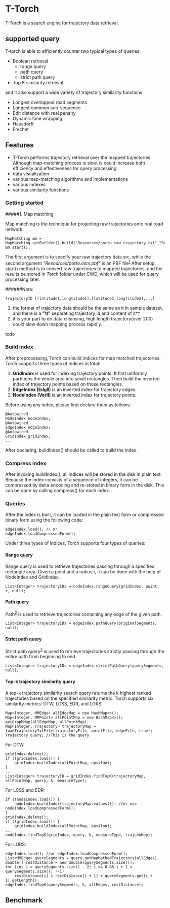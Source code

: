 # T-Torch
T-Torch is a search engine for
trajectory data retrieval. 

## supported query 
T-torch is able to efficiently
counter two typical types of queries:
* Boolean retrieval
  * range query
  * path query
  * strict path query
* Top K similarity retrieval

and it also support a wide variety of trajectory similarity functions:
  * Longest overlapped road segments
  * Longest common sub-sequence
  * Edit distance with real penalty
  * Dynamic time wrapping
  * Hausdorff
  * Frechet


## Features
* T-Torch performs trajectory retrieval over the mapped trajectories. 
Although map-matching process is slow, is could increase both efficiency 
and effectiveness for query processing.
* data visualization
* various map-matching algorithms and implementations
* various indexes
* various similarity functions

### Getting started

#####1. Map matching

Map matching is the technique for projecting raw trajectories onto real road network.

```
MapMatching mm = MapMatching.getBuilder().build("Resources/porto_raw_trajectory.txt","Resources/porto.osm.pbf");
mm.start();
```

The first argument is to specify your raw trajectory data src, while the second argument *"Resources/porto.osm.pbf"* is an PBF file<sup>[1]</sup>
After setup, start() method is to convert raw trajectories to mapped trajectories. and the results 
be stored in *Torch* folder under CWD, which will be used for query processing later.

######Note:
```
trajectoryID [[latitude1,longtitude1],[latitude2,longtitude2],...]
```
 1. the format of trajectory data should be the same as it in sample dataset, and there is a **"\t"** separating trajectory id and content of it**
 2. it is your part to do data cleansing, high length trajectory(over 200) could slow down mapping process rapidly. 
 


todo


### Build index
After preprocessing, Torch can build indices for map matched trajectories.
Torch supports three types of indices in total:  
1. **GridIndex** is used for indexing trajectory points. It first uniformly partitions the whole area into small rectangles. Then build the inverted index of trajectory points based on those rectangles.  
2. **EdgeIndex (EdgII)** is an inverted index for trajectory edges.  
3. **NodeIndex (VerII)** is an inverted index for trajectory points.  

Before using any index, please first declare them as follows:
```
@Autowired
NodeIndex nodeIndex;
@Autowired
EdgeIndex edgeIndex;
@Autowired
GridIndex gridIndex;
...
```
After declaring, buildIndex() should be called to build the index.
### Compress index
After invoking buildIndex(), all indices will be stored in the disk in plain text. Because the index consists of a sequence of integers, it can be compressed by delta encoding and re-stored in binary form in the disk.
This can be done by calling compress() for each index.
### Queries
After the index is built, it can be loaded in the plain text form or compressed binary form using the following code:
```
edgeIndex.load(); // or
edgeIndex.loadCompressedForm();
```
Under three types of indices, Torch supports four types of queries:
#### Range query
Range query is used to retrieve trajectories passing through a specified rectangle area.
Given a point and a radius r, it can be done with the help of NodeIndex and GridIndex.
```
List<Integer> trajectoryIDs = nodeIndex.rangeQuery(gridIndex, point, r, null);
```
#### Path query
Path<sup>[2]</sup> is used to retrieve trajectories containing any edge of the given path.
```
List<Integer> trajectoryIDs = edgeIndex.pathQuery(originalSegments, null);
```
#### Strict path query
Strict path query<sup>[2]</sup> is used to retrieve trajectories strictly passing through the entire path from beginning to end.
```
List<Integer> trajectoryIDs = edgeIndex.strictPathQuery(querySegments, null);
```
#### Top-k trajectory similarity query
A top-k trajectory similarity search query returns
the k highest ranked trajectories based on the specified similarity metric.
Torch supports six similarity metrics: DTW, LCSS, EDR, and LORS.  
```
Map<Integer, MMEdge> allEdgeMap = new HashMap<>();
Map<Integer, MMPoint> allPointMap = new HashMap<>();
getGraphMap(allEdgeMap, allPointMap);
Map<Integer, Trajectory> trajectoryMap = loadTrajectoryTxtFile(trajectoryFile, pointFile, edgeFile, true);
Trajectory query; //This is the query
```
For DTW:  
```
gridIndex.delete();
if (!gridIndex.load()) {
    gridIndex.buildIndex(allPointMap, epsilon);
}
...
List<Integer> trajectoryID = gridIndex.findTopK(trajectoryMap, allPointMap, query, k, measureType);
```
For LCSS and EDR:
```
if (!nodeIndex.load()) {
    nodeIndex.buildIndex(trajectoryMap.values()); //or use nodeIndex.loadCompressedForm();
}
gridIndex.delete();
if (!gridIndex.load()) {
    gridIndex.buildIndex(allPointMap, epsilon);
...
nodeIndex.findTopK(gridIndex, query, k, measureType, trajLenMap);

```
For LORS:
```
edgeIndex.load(); //or edgeIndex.loadCompressedForm();
List<MMEdge> querySegments = query.getMapMathedTrajectory(allEdges);
double[] restDistance = new double[querySegments.size()];
for (int i = querySegments.size() - 2; i >= 0 && i + 1 < querySegments.size(); --i)
    restDistance[i] = restDistance[i + 1] + querySegments.get(i + 1).getLength();
edgeIndex.findTopK(querySegments, k, allEdges, restDistance);

```
## Benchmark


[1]: https://wiki.openstreetmap.org/wiki/PBF_Format
[2]: https://dl.acm.org/citation.cfm?id=2666413 "Krogh, B., Pelekis, N., Theodoridis, Y., & Torp, K. (2014, November). Path-based queries on trajectory data. In Proceedings of the 22nd ACM SIGSPATIAL International Conference on Advances in Geographic Information Systems (pp. 341-350). ACM."

